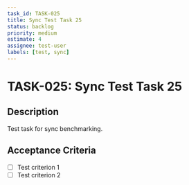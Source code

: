 ```yaml
---
task_id: TASK-025
title: Sync Test Task 25
status: backlog
priority: medium
estimate: 4
assignee: test-user
labels: [test, sync]
---
```


# TASK-025: Sync Test Task 25

## Description
Test task for sync benchmarking.

## Acceptance Criteria
- [ ] Test criterion 1
- [ ] Test criterion 2

